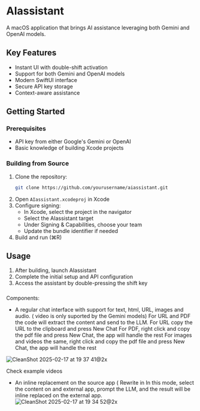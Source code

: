 # AIassistant

A  macOS application that brings AI assistance leveraging both Gemini and OpenAI models.

## Key Features

- Instant UI with double-shift activation
- Support for both Gemini and OpenAI models
- Modern SwiftUI interface
- Secure API key storage
- Context-aware assistance

## Getting Started

### Prerequisites

- API key from either Google's Gemini or OpenAI
- Basic knowledge of building Xcode projects

### Building from Source

1. Clone the repository:
   ```bash
   git clone https://github.com/yourusername/aiassistant.git
   ```
2. Open `AIassistant.xcodeproj` in Xcode
3. Configure signing:
   - In Xcode, select the project in the navigator
   - Select the AIassistant target
   - Under Signing & Capabilities, choose your team
   - Update the bundle identifier if needed
4. Build and run (⌘R)

## Usage

1. After building, launch AIassistant
2. Complete the initial setup and API configuration
3. Access the assistant by double-pressing the shift key
     

### 

Components:
- A regular chat interface with support for text, html, URL, images and audio. ( video is only suported by the Gemini models) 
  For URL and PDF the code will extract the content and send to the LLM.
  For URL copy the URL to the clipboard and press New Chat
  For PDF, right click and copy the pdf file and press New Chat, the app will handle the rest
  For images and videos the same, right click and copy the pdf file and press New Chat, the app will handle the rest

![CleanShot 2025-02-17 at 19 37 41@2x](https://github.com/user-attachments/assets/6c9e9dc5-3943-41cc-81e8-bb9a581cc8e6)


  Check example videos



  
- An inline replacement on the source app ( Rewrite in 
In this mode, select the content on and external app, prompt the LLM, and the result will be inline replaced on the external app.
![CleanShot 2025-02-17 at 19 34 52@2x](https://github.com/user-attachments/assets/9ec4a427-d4c2-415f-b021-0f33942195b0)

